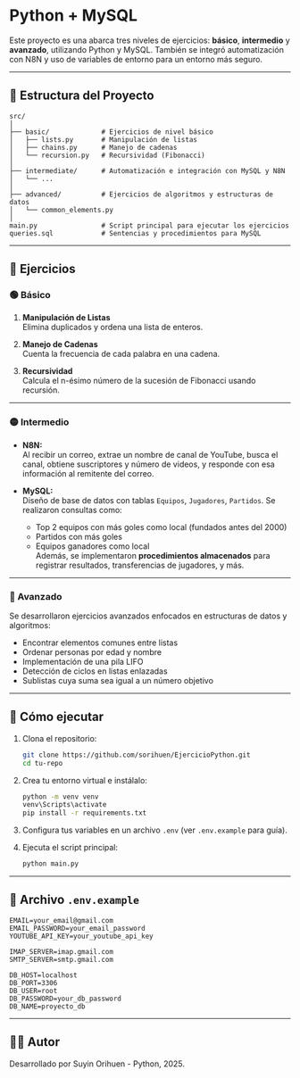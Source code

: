 # Python + MySQL

Este proyecto es una abarca tres niveles de ejercicios: **básico**, **intermedio** y **avanzado**, utilizando Python y MySQL. También se integró automatización con N8N y uso de variables de entorno para un entorno más seguro.

---

## 📁 Estructura del Proyecto

```
src/
│
├── basic/             # Ejercicios de nivel básico
│   ├── lists.py       # Manipulación de listas
│   ├── chains.py      # Manejo de cadenas
│   └── recursion.py   # Recursividad (Fibonacci)
│
├── intermediate/      # Automatización e integración con MySQL y N8N
│   └── ...
│
├── advanced/          # Ejercicios de algoritmos y estructuras de datos
│   └── common_elements.py
│
main.py                # Script principal para ejecutar los ejercicios
queries.sql            # Sentencias y procedimientos para MySQL
```

---

## 🧠 Ejercicios

### 🟢 Básico

1. **Manipulación de Listas**  
   Elimina duplicados y ordena una lista de enteros.

2. **Manejo de Cadenas**  
   Cuenta la frecuencia de cada palabra en una cadena.

3. **Recursividad**  
   Calcula el n-ésimo número de la sucesión de Fibonacci usando recursión.

---

### 🟡 Intermedio

- **N8N:**  
  Al recibir un correo, extrae un nombre de canal de YouTube, busca el canal, obtiene suscriptores y número de videos, y responde con esa información al remitente del correo.

- **MySQL:**  
  Diseño de base de datos con tablas `Equipos`, `Jugadores`, `Partidos`. Se realizaron consultas como:
  
  - Top 2 equipos con más goles como local (fundados antes del 2000)
  - Partidos con más goles
  - Equipos ganadores como local  
  Además, se implementaron **procedimientos almacenados** para registrar resultados, transferencias de jugadores, y más.

---

### 🔴 Avanzado

Se desarrollaron ejercicios avanzados enfocados en estructuras de datos y algoritmos:

- Encontrar elementos comunes entre listas
- Ordenar personas por edad y nombre
- Implementación de una pila LIFO
- Detección de ciclos en listas enlazadas
- Sublistas cuya suma sea igual a un número objetivo

---

## 🧪 Cómo ejecutar

1. Clona el repositorio:
   ```bash
   git clone https://github.com/sorihuen/EjercicioPython.git
   cd tu-repo
   ```

2. Crea tu entorno virtual e instálalo:
   ```bash
   python -m venv venv
   venv\Scripts\activate
   pip install -r requirements.txt
   ```

3. Configura tus variables en un archivo `.env` (ver `.env.example` para guía).

4. Ejecuta el script principal:
   ```bash
   python main.py
   ```

---

## 🔐 Archivo `.env.example`

```env
EMAIL=your_email@gmail.com
EMAIL_PASSWORD=your_email_password
YOUTUBE_API_KEY=your_youtube_api_key

IMAP_SERVER=imap.gmail.com
SMTP_SERVER=smtp.gmail.com

DB_HOST=localhost
DB_PORT=3306
DB_USER=root
DB_PASSWORD=your_db_password
DB_NAME=proyecto_db
```



---

## 👨‍💻 Autor

Desarrollado por Suyin Orihuen - Python, 2025.

